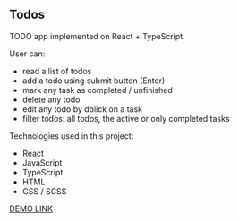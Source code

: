## Todos

TODO app implemented on React + TypeScript.

User can:
- read a list of todos
- add a todo using submit button (Enter)
- mark any task as completed / unfinished
- delete any todo
- edit any todo by dblick on a task
- filter todos: all todos, the active or only completed tasks

Technologies used in this project:
 - React
 - JavaScript
 - TypeScript
 - HTML
 - CSS / SCSS

[DEMO LINK](https://anton-sosonskyi.github.io/todos/)

